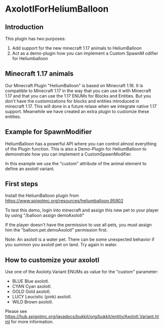 # AxolotlForHeliumBalloon

## Introduction
This plugin has two purposes:
1. Add support for the new minecraft 1.17 animals to HeliumBalloon
2. Act as a demo-plugin how you can implement a Custom SpawnM odifier for Heliumballoon

## Minecraft 1.17 animals
Our Minecraft Plugin "HeliumBalloon" is based on Minecraft 1.16. It is compatible to Minecraft 1.17 in the way that you can use it with Minecraft 1.17 and that you can use the 1.17 ENUMs for Blocks and Entities. But you don't have the customizations for blocks and entities introduced in minecraft 1.17. This will done in a future relase when we integrate native 1.17 support. Meanwhile we have created an extra plugin to customze these entities.

## Example for SpawnModifier
HeliumBalloon has a powerful API where you can control almost everything of the Plugin function. This is also a Demo-Plugin for HeliumBalloon to demonstrate how you can implement a CustomSpawnModifier.

In this example we use the "custom" attribute of the animal element to define an axolotl variant.

## First steps
Install the HeliumBalloon plugin from https://www.spigotmc.org/resources/heliumballoon.95902

To test this demo, login into minecraft and assign this new pet to your player by using "/balloon assign demoAxolotl"

If the player doesn't have the permission to use all pets, you must assign him the "balloon.pet.demoAxolotl" permission first.

Note: An axolotl is a water pet. There can be some unexpected behavior if you summon you axolotl pet on land. Try again in water.

## How to customize your axolotl
Use one of the Axoloty.Variant ENUMs as value for the "custom" parameter:
* BLUE Blue axolotl.
* CYAN Cyan axolotl.
* GOLD Gold axolotl.
* LUCY Leucistic (pink) axolotl.
* WILD Brown axolotl.

Please see https://hub.spigotmc.org/javadocs/bukkit/org/bukkit/entity/Axolotl.Variant.html
for more information.

